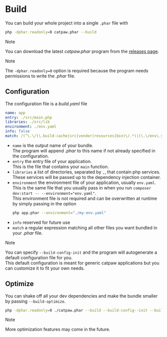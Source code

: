 # Build

You can build your whole project into a single `.phar` file with
```sh
php -dphar.readonly=0 catpaw.phar --build
```

> [!NOTE]
> You can download the latest _catpaw.phar_ program from the [releases page](https://github.com/tncrazvan/catpaw/releases).

> [!NOTE]
> The `-dphar.readonly=0` option is required because the program needs permissions to write the _.phar_ file.

## Configuration
The configuration file is a _build.yaml_ file

```yaml
name: app
entry: ./src/main.php
libraries: ./src/lib
environment: ./env.yaml
info: false
match: /(^\.\/(\.build-cache|src|vendor|resources|bin)\/.*)|(\.\/env\.yaml)|(\.\/env\.yaml)/
```

- `name` is the output name of your bundle.\
  The program will append _.phar_ to this name if not already specified in the configuration.
- `entry` the entry file of your application.\
  This is the file that contains your `main` function.
- `libraries` a list of directories, separated by `,`, that contain php services.\
  These services will be passed up to the dependency injection container.
- `environment` the environment file of your application, usually `env.yaml`.\
  This is the same file that you usually pass in when you run `composer dev:start -- --environment="env.yaml"`.\
  This environment file is not required and can be overwritten at runtime by simply passing in the option
  ```sh
  php app.phar --environment="./my-env.yaml"
  ```
- `info` reserved for future use
- `match` a regular expression matching all other files you want bundled in your _.phar_ file.

> [!NOTE]
> You can specify `--build-config-init` and the program will autogenerate a default configuration file for you.\
> This default configuration is meant for generic catpaw applications but you can customize it to fit your own needs.

## Optimize

You can shake off all your dev dependencies and make the bundle smaller by passing `--build-optimize`.

```sh
php -dphar.readonly=0 ./catpaw.phar --build --build-config--init --build-optimize
```

> [!NOTE]
> More optimization features may come in the future.
